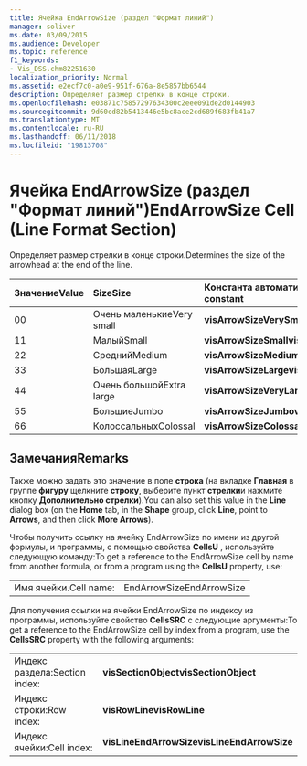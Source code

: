 ```yaml
---
title: Ячейка EndArrowSize (раздел "Формат линий")
manager: soliver
ms.date: 03/09/2015
ms.audience: Developer
ms.topic: reference
f1_keywords:
- Vis_DSS.chm82251630
localization_priority: Normal
ms.assetid: e2ecf7c0-a0e9-951f-676a-8e5857bb6544
description: Определяет размер стрелки в конце строки.
ms.openlocfilehash: e03871c75857297634300c2eee091de2d0144903
ms.sourcegitcommit: 9d60cd82b5413446e5bc8ace2cd689f683fb41a7
ms.translationtype: MT
ms.contentlocale: ru-RU
ms.lasthandoff: 06/11/2018
ms.locfileid: "19813708"
---
```

# <a name="endarrowsize-cell-line-format-section"></a><span data-ttu-id="e5d42-103">Ячейка EndArrowSize (раздел "Формат линий")</span><span class="sxs-lookup"><span data-stu-id="e5d42-103">EndArrowSize Cell (Line Format Section)</span></span>

<span data-ttu-id="e5d42-104">Определяет размер стрелки в конце строки.</span><span class="sxs-lookup"><span data-stu-id="e5d42-104">Determines the size of the arrowhead at the end of the line.</span></span>
  
|<span data-ttu-id="e5d42-105">**Значение**</span><span class="sxs-lookup"><span data-stu-id="e5d42-105">**Value**</span></span>|<span data-ttu-id="e5d42-106">**Size**</span><span class="sxs-lookup"><span data-stu-id="e5d42-106">**Size**</span></span>|<span data-ttu-id="e5d42-107">**Константа автоматизации**</span><span class="sxs-lookup"><span data-stu-id="e5d42-107">**Automation constant**</span></span>|
|:-----|:-----|:-----|
|<span data-ttu-id="e5d42-108">0</span><span class="sxs-lookup"><span data-stu-id="e5d42-108">0</span></span>  <br/> |<span data-ttu-id="e5d42-109">Очень маленькие</span><span class="sxs-lookup"><span data-stu-id="e5d42-109">Very small</span></span>  <br/> |<span data-ttu-id="e5d42-110">**visArrowSizeVerySmall**</span><span class="sxs-lookup"><span data-stu-id="e5d42-110">**visArrowSizeVerySmall**</span></span> <br/> |
|<span data-ttu-id="e5d42-111">1</span><span class="sxs-lookup"><span data-stu-id="e5d42-111">1</span></span>  <br/> |<span data-ttu-id="e5d42-112">Малый</span><span class="sxs-lookup"><span data-stu-id="e5d42-112">Small</span></span>  <br/> |<span data-ttu-id="e5d42-113">**visArrowSizeSmall**</span><span class="sxs-lookup"><span data-stu-id="e5d42-113">**visArrowSizeSmall**</span></span> <br/> |
|<span data-ttu-id="e5d42-114">2</span><span class="sxs-lookup"><span data-stu-id="e5d42-114">2</span></span>  <br/> |<span data-ttu-id="e5d42-115">Средний</span><span class="sxs-lookup"><span data-stu-id="e5d42-115">Medium</span></span>  <br/> |<span data-ttu-id="e5d42-116">**visArrowSizeMedium**</span><span class="sxs-lookup"><span data-stu-id="e5d42-116">**visArrowSizeMedium**</span></span> <br/> |
|<span data-ttu-id="e5d42-117">3</span><span class="sxs-lookup"><span data-stu-id="e5d42-117">3</span></span>  <br/> |<span data-ttu-id="e5d42-118">Большая</span><span class="sxs-lookup"><span data-stu-id="e5d42-118">Large</span></span>  <br/> |<span data-ttu-id="e5d42-119">**visArrowSizeLarge**</span><span class="sxs-lookup"><span data-stu-id="e5d42-119">**visArrowSizeLarge**</span></span> <br/> |
|<span data-ttu-id="e5d42-120">4</span><span class="sxs-lookup"><span data-stu-id="e5d42-120">4</span></span>  <br/> |<span data-ttu-id="e5d42-121">Очень большой</span><span class="sxs-lookup"><span data-stu-id="e5d42-121">Extra large</span></span>  <br/> |<span data-ttu-id="e5d42-122">**visArrowSizeVeryLarge**</span><span class="sxs-lookup"><span data-stu-id="e5d42-122">**visArrowSizeVeryLarge**</span></span> <br/> |
|<span data-ttu-id="e5d42-123">5</span><span class="sxs-lookup"><span data-stu-id="e5d42-123">5</span></span>  <br/> |<span data-ttu-id="e5d42-124">Большие</span><span class="sxs-lookup"><span data-stu-id="e5d42-124">Jumbo</span></span>  <br/> |<span data-ttu-id="e5d42-125">**visArrowSizeJumbo**</span><span class="sxs-lookup"><span data-stu-id="e5d42-125">**visArrowSizeJumbo**</span></span> <br/> |
|<span data-ttu-id="e5d42-126">6</span><span class="sxs-lookup"><span data-stu-id="e5d42-126">6</span></span>  <br/> |<span data-ttu-id="e5d42-127">Колоссальных</span><span class="sxs-lookup"><span data-stu-id="e5d42-127">Colossal</span></span>  <br/> |<span data-ttu-id="e5d42-128">**visArrowSizeColossal**</span><span class="sxs-lookup"><span data-stu-id="e5d42-128">**visArrowSizeColossal**</span></span> <br/> |
   
## <a name="remarks"></a><span data-ttu-id="e5d42-129">Замечания</span><span class="sxs-lookup"><span data-stu-id="e5d42-129">Remarks</span></span>

<span data-ttu-id="e5d42-130">Также можно задать это значение в поле **строка** (на вкладке **Главная** в группе **фигуру** щелкните **строку**, выберите пункт **стрелки**и нажмите кнопку **Дополнительно стрелки**).</span><span class="sxs-lookup"><span data-stu-id="e5d42-130">You can also set this value in the **Line** dialog box (on the **Home** tab, in the **Shape** group, click **Line**, point to **Arrows**, and then click **More Arrows**).</span></span>
  
<span data-ttu-id="e5d42-131">Чтобы получить ссылку на ячейку EndArrowSize по имени из другой формулы, и программы, с помощью свойства **CellsU** , используйте следующую команду:</span><span class="sxs-lookup"><span data-stu-id="e5d42-131">To get a reference to the EndArrowSize cell by name from another formula, or from a program using the **CellsU** property, use:</span></span> 
  
|||
|:-----|:-----|
|<span data-ttu-id="e5d42-132">Имя ячейки.</span><span class="sxs-lookup"><span data-stu-id="e5d42-132">Cell name:</span></span>  <br/> |<span data-ttu-id="e5d42-133">EndArrowSize</span><span class="sxs-lookup"><span data-stu-id="e5d42-133">EndArrowSize</span></span>  <br/> |
   
<span data-ttu-id="e5d42-134">Для получения ссылки на ячейки EndArrowSize по индексу из программы, используйте свойство **CellsSRC** с следующие аргументы:</span><span class="sxs-lookup"><span data-stu-id="e5d42-134">To get a reference to the EndArrowSize cell by index from a program, use the **CellsSRC** property with the following arguments:</span></span> 
  
|||
|:-----|:-----|
|<span data-ttu-id="e5d42-135">Индекс раздела:</span><span class="sxs-lookup"><span data-stu-id="e5d42-135">Section index:</span></span>  <br/> |<span data-ttu-id="e5d42-136">**visSectionObject**</span><span class="sxs-lookup"><span data-stu-id="e5d42-136">**visSectionObject**</span></span> <br/> |
|<span data-ttu-id="e5d42-137">Индекс строки:</span><span class="sxs-lookup"><span data-stu-id="e5d42-137">Row index:</span></span>  <br/> |<span data-ttu-id="e5d42-138">**visRowLine**</span><span class="sxs-lookup"><span data-stu-id="e5d42-138">**visRowLine**</span></span> <br/> |
|<span data-ttu-id="e5d42-139">Индекс ячейки:</span><span class="sxs-lookup"><span data-stu-id="e5d42-139">Cell index:</span></span>  <br/> |<span data-ttu-id="e5d42-140">**visLineEndArrowSize**</span><span class="sxs-lookup"><span data-stu-id="e5d42-140">**visLineEndArrowSize**</span></span> <br/> |
   

